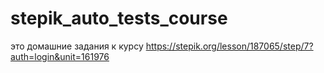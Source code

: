 # stepik_auto_tests_course
это домашние задания к курсу https://stepik.org/lesson/187065/step/7?auth=login&unit=161976 
